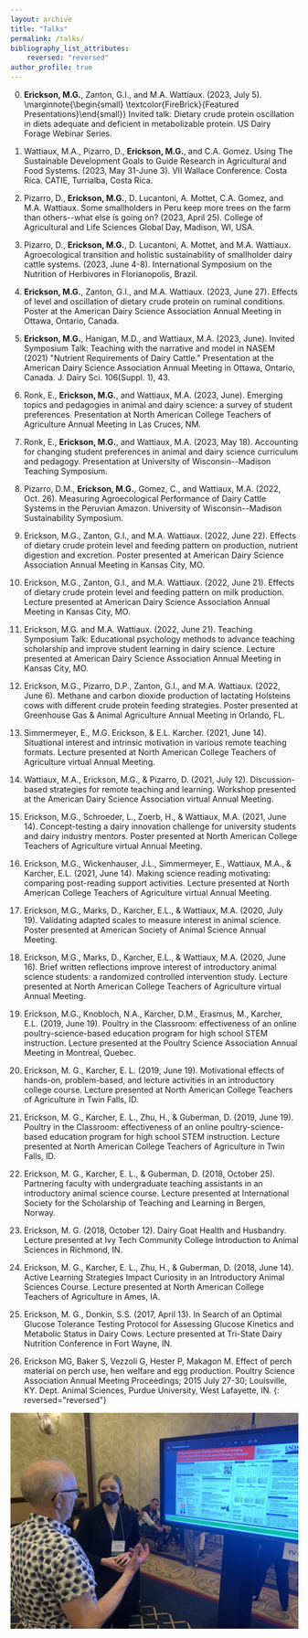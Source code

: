 ```yaml
---
layout: archive
title: "Talks"
permalink: /talks/
bibliography_list_attributes:
    reversed: "reversed"
author_profile: true
---
```



0. **Erickson, M.G.**, Zanton, G.I., and M.A. Wattiaux. (2023, July 5). \marginnote{\begin{small} \textcolor{FireBrick}{Featured Presentations}\end{small}} Invited talk:  Dietary crude protein oscillation in diets adequate and deficient in metabolizable protein. US Dairy Forage Webinar Series. 

0. Wattiaux, M.A., Pizarro, D., **Erickson, M.G.**, and C.A. Gomez. Using The Sustainable Development Goals to Guide Research in Agricultural and Food Systems. (2023, May 31-June 3). VII Wallace Conference. Costa Rica. CATIE, Turrialba, Costa Rica.

0. Pizarro, D., **Erickson, M.G.**, D. Lucantoni, A. Mottet, C.A. Gomez, and M.A. Wattiaux. Some smallholders in Peru keep more trees on the farm than others--what else is going on? (2023, April 25). College of Agricultural and Life Sciences Global Day, Madison, WI, USA.

0. Pizarro, D., **Erickson, M.G.**, D. Lucantoni, A. Mottet, and M.A. Wattiaux. Agroecological transition and holistic sustainability of smallholder dairy cattle systems. (2023, June 4-8). International Symposium on the Nutrition of Herbivores in Florianopolis, Brazil. 

0. **Erickson, M.G.**, Zanton, G.I., and M.A. Wattiaux. (2023, June 27). Effects of level and oscillation of dietary crude protein on ruminal conditions. Poster at the American Dairy Science Association Annual Meeting in Ottawa, Ontario, Canada. 

0. **Erickson, M.G.**, Hanigan, M.D., and Wattiaux, M.A. (2023, June). Invited Symposium Talk:  Teaching with the narrative and model in NASEM (2021) "Nutrient Requirements of Dairy Cattle." Presentation at the American Dairy Science Association Annual Meeting in Ottawa, Ontario, Canada. J. Dairy Sci. 106(Suppl. 1), 43. 

0. Ronk, E., **Erickson, M.G.**, and Wattiaux, M.A. (2023, June). Emerging topics and pedagogies in animal and dairy science:  a survey of student preferences. Presentation at North American College Teachers of Agriculture Annual Meeting in Las Cruces, NM. 

0. Ronk, E., **Erickson, M.G.**, and Wattiaux, M.A. (2023, May 18). Accounting for changing student preferences in animal and dairy science curriculum and pedagogy. Presentation at University of Wisconsin--Madison Teaching Symposium. 

0. Pizarro, D.M., **Erickson, M.G.**, Gomez, C., and Wattiaux, M.A. (2022, Oct. 26). Measuring Agroecological Performance of Dairy Cattle Systems in the Peruvian Amazon. University of Wisconsin--Madison Sustainability Symposium. 

0. Erickson, M.G., Zanton, G.I., and M.A. Wattiaux. (2022, June 22). Effects of dietary crude protein level and feeding pattern on production, nutrient digestion and excretion. Poster presented at American Dairy Science Association Annual Meeting in Kansas City, MO. 

0. Erickson, M.G., Zanton, G.I., and M.A. Wattiaux. (2022, June 21). Effects of dietary crude protein level and feeding pattern on milk production. Lecture presented at American Dairy Science Association Annual Meeting in Kansas City, MO. 

0. Erickson, M.G. and M.A. Wattiaux. (2022, June 21). Teaching Symposium Talk:  Educational psychology methods to advance teaching scholarship and improve student learning in dairy science. Lecture presented at American Dairy Science Association Annual Meeting in Kansas City, MO. 

0. Erickson, M.G., Pizarro, D.P., Zanton, G.I., and M.A. Wattiaux. (2022, June 6). Methane and carbon dioxide production of lactating Holsteins cows with different crude protein feeding strategies. Poster presented at Greenhouse Gas & Animal Agriculture Annual Meeting in Orlando, FL. <a href="merickson3.github.io/files/S22-GGAA-Poster-D04.pdf"><i class="fas fa-link"></i></a>  

0. Simmermeyer, E., M.G. Erickson, & E.L. Karcher. (2021, June 14). Situational interest and intrinsic motivation in various remote teaching formats. Lecture presented at North American College Teachers of Agriculture virtual Annual Meeting.

0. Wattiaux, M.A., Erickson, M.G., & Pizarro, D. (2021, July 12). Discussion-based strategies for remote teaching and learning. Workshop presented at the American Dairy Science Association virtual Annual Meeting. 

0. Erickson, M.G., Schroeder, L., Zoerb, H., & Wattiaux, M.A. (2021, June 14). Concept-testing a dairy innovation challenge for university students and dairy industry mentors. Poster presented at North American College Teachers of Agriculture virtual Annual Meeting. 

0. Erickson, M.G., Wickenhauser, J.L., Simmermeyer, E., Wattiaux, M.A., & Karcher, E.L. (2021, June 14). Making science reading motivating: comparing post-reading support activities. Lecture presented at North American College Teachers of Agriculture virtual Annual Meeting. 

0. Erickson, M.G., Marks, D., Karcher, E.L., & Wattiaux, M.A. (2020, July 19). Validating adapted scales to measure interest in animal science. Poster presented at American Society of Animal Science Annual Meeting. 

0. Erickson, M.G., Marks, D., Karcher, E.L., & Wattiaux, M.A. (2020, June 16). Brief written reflections improve interest of introductory animal science students:  a randomized controlled intervention study. Lecture presented at North American College Teachers of Agriculture virtual Annual Meeting. 

0. Erickson, M.G., Knobloch, N.A., Karcher, D.M., Erasmus, M., Karcher, E.L. (2019, June 19). Poultry in the Classroom:  effectiveness of an online poultry-science-based education program for high school STEM instruction. Lecture presented at the Poultry Science Association Annual Meeting in Montreal, Quebec.

0. Erickson, M. G., Karcher, E. L. (2019, June 19). Motivational effects of hands-on, problem-based, and lecture activities in an introductory college course. Lecture presented at North American College Teachers of Agriculture in Twin Falls, ID.

0. Erickson, M. G., Karcher, E. L., Zhu, H., & Guberman, D. (2019, June 19). Poultry in the Classroom:  effectiveness of an online poultry-science-based education program for high school STEM instruction. Lecture presented at North American College Teachers of Agriculture in Twin Falls, ID.

0. Erickson, M. G., Karcher, E. L., & Guberman, D. (2018, October 25). Partnering faculty with undergraduate teaching assistants in an introductory animal science course. Lecture presented at International Society for the Scholarship of Teaching and Learning in Bergen, Norway.

0. Erickson, M. G. (2018, October 12). Dairy Goat Health and Husbandry. Lecture presented at Ivy Tech Community College Introduction to Animal Sciences in Richmond, IN.

0. Erickson, M. G., Karcher, E. L., Zhu, H., & Guberman, D. (2018, June 14). Active Learning Strategies Impact Curiosity in an Introductory Animal Sciences Course. Lecture presented at North American College Teachers of Agriculture in Ames, IA.

0. Erickson, M. G., Donkin, S.S. (2017, April 13). In Search of an Optimal Glucose Tolerance Testing Protocol for Assessing Glucose Kinetics and Metabolic Status in Dairy Cows. Lecture presented at Tri-State Dairy Nutrition Conference in Fort Wayne, IN.

0. Erickson MG, Baker S, Vezzoli G, Hester P, Makagon M. Effect of perch material on perch use, hen welfare and egg production. Poultry Science Association Annual Meeting Proceedings; 2015 July 27-30; Louisville, KY. Dept. Animal Sciences, Purdue University, West Lafayette, IN. 
{: reversed="reversed"}

![Presenting at GGAA 2022](ggaa_presentation.jpg)
